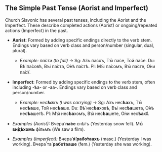 ## The Simple Past Tense (Aorist and Imperfect)

Church Slavonic has several past tenses, including the Aorist and the Imperfect. These describe completed actions (Aorist) or ongoing/repeated actions (Imperfect) in the past.

* **Aorist:** Formed by adding specific endings directly to the verb stem. Endings vary based on verb class and person/number (singular, dual, plural).
    * *Example: па́сти (to fall)* -> Sg: А́зъ па́схъ, Тꙑ̀ па́се, То́й па́се. Du: Вѣ̀ па́совѣ, Въі па́ста, О́нѣ па́стѣ. Pl: Мꙑ̀ па́сомъ, Вꙑ̀ па́сте, О́ни па́сꙋ.
* **Imperfect:** Formed by adding specific endings to the verb stem, often including -ѣа- or -аа-. Endings vary based on verb class and person/number.
    * *Example: нес**ѣа**хъ (I was carrying)* -> Sg: А́зъ нес**ѣа**хъ, Тꙑ̀ нес**ѣа**ше, То́й нес**ѣа**ше. Du: Вѣ̀ нес**ѣа**ховѣ, Въі нес**ѣа**шета, О́нѣ нес**ѣа**шетѣ. Pl: Мꙑ̀ нес**ѣа**хомъ, Вꙑ̀ нес**ѣа**шете, О́ни нес**ѣа**хꙋ.

* *Examples (Aorist):* Вчера́ **па́се** снѣ́гъ (Yesterday snow fell). Мꙑ̀ **ви́дѣхомъ** фі́льмъ (We saw a film).
* *Examples (Imperfect):* Вчера́ **я҆̀ рабо́таахъ** (masc.) (Yesterday I was working). Вчера́ та̀ **рабо́тааше** (fem.) (Yesterday she was working).